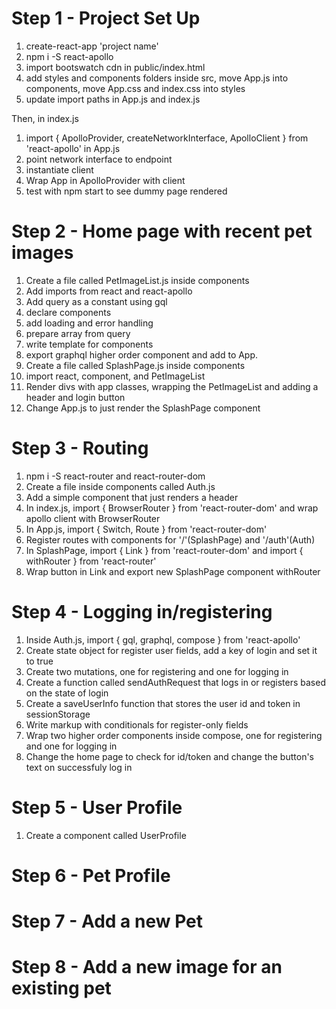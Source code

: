 # Step 1 - Project Set Up

1. create-react-app 'project name'
1. npm i -S react-apollo
1. import bootswatch cdn in public/index.html
1. add styles and components folders inside src, move App.js into components, move App.css and index.css into styles
1. update import paths in App.js and index.js

Then, in index.js

1. import { ApolloProvider, createNetworkInterface, ApolloClient } from 'react-apollo' in App.js
1. point network interface to endpoint
1. instantiate client
1. Wrap App in ApolloProvider with client
1. test with npm start to see dummy page rendered

# Step 2 - Home page with recent pet images
1. Create a file called PetImageList.js inside components
1. Add imports from react and react-apollo
1. Add query as a constant using gql
1. declare components
1. add loading and error handling
1. prepare array from query
1. write template for components
1. export graphql higher order component and add to App.
1. Create a file called SplashPage.js inside components
1. import react, component, and PetImageList
1. Render divs with app classes, wrapping the PetImageList and adding a header and login button
1. Change App.js to just render the SplashPage component

# Step 3 - Routing
1. npm i -S react-router and react-router-dom
1. Create a file inside components called Auth.js
1. Add a simple component that just renders a header
1. In index.js, import { BrowserRouter } from 'react-router-dom' and wrap apollo client with BrowserRouter
1. In App.js, import { Switch, Route } from 'react-router-dom'
1. Register routes with components for '/'(SplashPage) and '/auth'(Auth)
1. In SplashPage, import { Link } from 'react-router-dom' and import { withRouter } from 'react-router'
1. Wrap button in Link and export new SplashPage component withRouter

# Step 4 - Logging in/registering
1. Inside Auth.js, import { gql, graphql, compose } from 'react-apollo'
1. Create state object for register user fields, add a key of login and set it to true
1. Create two mutations, one for registering and one for logging in
1. Create a function called sendAuthRequest that logs in or registers based on the state of login
1. Create a saveUserInfo function that stores the user id and token in sessionStorage
1. Write markup with conditionals for register-only fields
1. Wrap two higher order components inside compose, one for registering and one for logging in
1. Change the home page to check for id/token and change the button's text on successfuly log in

# Step 5 - User Profile
1. Create a component called UserProfile

# Step 6 - Pet Profile

# Step 7 - Add a new Pet

# Step 8 - Add a new image for an existing pet
